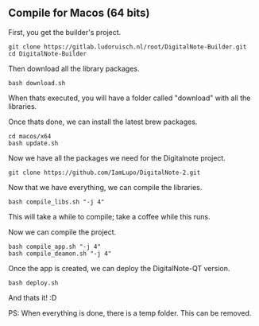 ## Compile for Macos (64 bits)

First, you get the builder's project.

	git clone https://gitlab.ludoruisch.nl/root/DigitalNote-Builder.git
	cd DigitalNote-Builder

Then download all the library packages.

	bash download.sh

When thats executed, you will have a folder called "download" with all the libraries.

Once thats done, we can install the latest brew packages.

	cd macos/x64
	bash update.sh

Now we have all the packages we need for the Digitalnote project.

	git clone https://github.com/IamLupo/DigitalNote-2.git

Now that we have everything, we can compile the libraries.

	bash compile_libs.sh "-j 4"

This will take a while to compile; take a coffee while this runs.

Now we can compile the project.

	bash compile_app.sh "-j 4"
	bash compile_deamon.sh "-j 4"

Once the app is created, we can deploy the DigitalNote-QT version.

	bash deploy.sh

And thats it! :D

PS: When everything is done, there is a temp folder. This can be removed.